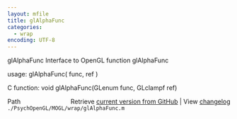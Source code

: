 ```yaml
---
layout: mfile
title: glAlphaFunc
categories:
  - wrap
encoding: UTF-8
---
```


glAlphaFunc  Interface to OpenGL function glAlphaFunc

usage:  glAlphaFunc\( func, ref \)

C function:  void glAlphaFunc\(GLenum func, GLclampf ref\)


<div class="code_header" style="text-align:right;">
  <span style="float:left;">Path&nbsp;&nbsp;</span> <span class="counter">Retrieve <a href=
  "https://raw.github.com/Psychtoolbox-3/Psychtoolbox-3/beta/./PsychOpenGL/MOGL/wrap/glAlphaFunc.m">current version from GitHub</a> | View <a href=
  "https://github.com/Psychtoolbox-3/Psychtoolbox-3/commits/beta/./PsychOpenGL/MOGL/wrap/glAlphaFunc.m">changelog</a></span>
</div>
<div class="code">
  <code>./PsychOpenGL/MOGL/wrap/glAlphaFunc.m</code>
</div>
